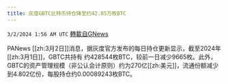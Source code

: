 ```yaml
---
title: 灰度GBTC比特币持仓降至约42.85万枚BTC
---
```

`3/2/2024 1:56 AM UTC` [轉載自GNews](https://gnews.org/articles/2357958)

PANews [[zh:3月2日]]消息，据灰度官方发布的每日持仓更新显示，截至2024年[[zh:3月1日]]，GBTC共持有 约428544枚BTC，较前一日减少9665枚。此外，GBTC的资产管理规模（非公认会计原则）约为270亿[[zh:美元]]，流通份额减少到4.802亿份，每股持仓约0.00089243枚BTC。
